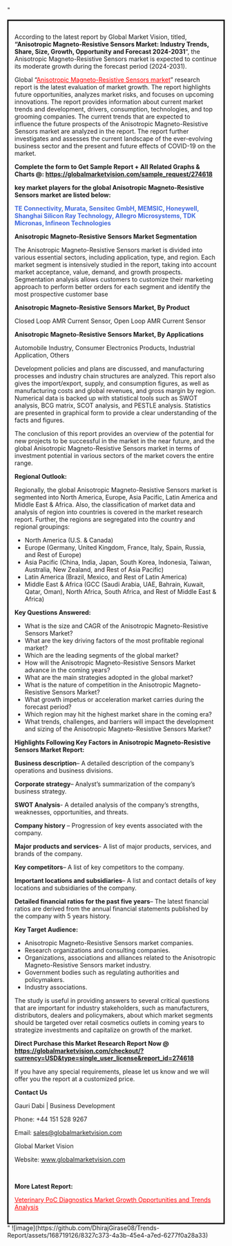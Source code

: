 "<div style='border: 3px solid black; padding: 1em;'>

According to the latest report by Global Market Vision, titled, <strong>“Anisotropic Magneto-Resistive Sensors Market: Industry Trends, Share, Size, Growth, Opportunity and Forecast 2024-2031</strong>“, the Anisotropic Magneto-Resistive Sensors market is expected to continue its moderate growth during the forecast period (2024-2031).

Global “<a style='color: #ff0000;' href='https://globalmarketvision.com/reports/global-anisotropic-magneto-resistive-sensors-market/274618'>Anisotropic Magneto-Resistive Sensors market</a>” research report is the latest evaluation of market growth. The report highlights future opportunities, analyzes market risks, and focuses on upcoming innovations. The report provides information about current market trends and development, drivers, consumption, technologies, and top grooming companies. The current trends that are expected to influence the future prospects of the Anisotropic Magneto-Resistive Sensors market are analyzed in the report. The report further investigates and assesses the current landscape of the ever-evolving business sector and the present and future effects of COVID-19 on the market.

<strong>Complete the form to Get Sample Report + All Related Graphs &amp; Charts @: <a style='color: #ff0000;' href='https://globalmarketvision.com/sample_request/274618?utm_source=linkedinPulse&utm_medium=SN&utm_campaign=SN'><strong>https://globalmarketvision.com/sample_request/274618</strong></a></strong>

<strong>key market players for the global Anisotropic Magneto-Resistive Sensors market are listed below:</strong>

<strong style='color: #4169e1;'>TE Connectivity, Murata, Sensitec GmbH, MEMSIC, Honeywell, Shanghai Silicon Ray Technology, Allegro Microsystems, TDK Micronas, Infineon Technologies</strong>

<strong>Anisotropic Magneto-Resistive Sensors Market Segmentation</strong>

The Anisotropic Magneto-Resistive Sensors market is divided into various essential sectors, including application, type, and region. Each market segment is intensively studied in the report, taking into account market acceptance, value, demand, and growth prospects. Segmentation analysis allows customers to customize their marketing approach to perform better orders for each segment and identify the most prospective customer base

<strong>Anisotropic Magneto-Resistive Sensors Market, By Product</strong>

Closed Loop AMR Current Sensor, Open Loop AMR Current Sensor

<strong>Anisotropic Magneto-Resistive Sensors Market, By Applications</strong>

Automobile Industry, Consumer Electronics Products, Industrial Application, Others

Development policies and plans are discussed, and manufacturing processes and industry chain structures are analyzed. This report also gives the import/export, supply, and consumption figures, as well as manufacturing costs and global revenues, and gross margin by region. Numerical data is backed up with statistical tools such as SWOT analysis, BCG matrix, SCOT analysis, and PESTLE analysis. Statistics are presented in graphical form to provide a clear understanding of the facts and figures.

The conclusion of this report provides an overview of the potential for new projects to be successful in the market in the near future, and the global Anisotropic Magneto-Resistive Sensors market in terms of investment potential in various sectors of the market covers the entire range.

<strong>Regional Outlook:</strong>

Regionally, the global Anisotropic Magneto-Resistive Sensors market is segmented into North America, Europe, Asia Pacific, Latin America and Middle East &amp; Africa. Also, the classification of market data and analysis of region into countries is covered in the market research report. Further, the regions are segregated into the country and regional groupings:
<ul>
  <li>North America (U.S. &amp; Canada)</li>
  <li>Europe (Germany, United Kingdom, France, Italy, Spain, Russia, and Rest of Europe)</li>
  <li>Asia Pacific (China, India, Japan, South Korea, Indonesia, Taiwan, Australia, New Zealand, and Rest of Asia Pacific)</li>
  <li>Latin America (Brazil, Mexico, and Rest of Latin America)</li>
  <li>Middle East &amp; Africa (GCC (Saudi Arabia, UAE, Bahrain, Kuwait, Qatar, Oman), North Africa, South Africa, and Rest of Middle East &amp; Africa)</li>
</ul>
<strong>Key Questions Answered:</strong>
<ul>
  <li>What is the size and CAGR of the Anisotropic Magneto-Resistive Sensors Market?</li>
  <li>What are the key driving factors of the most profitable regional market?</li>
  <li>Which are the leading segments of the global market?</li>
  <li>How will the Anisotropic Magneto-Resistive Sensors Market advance in the coming years?</li>
  <li>What are the main strategies adopted in the global market?</li>
  <li>What is the nature of competition in the Anisotropic Magneto-Resistive Sensors Market?</li>
  <li>What growth impetus or acceleration market carries during the forecast period?</li>
  <li>Which region may hit the highest market share in the coming era?</li>
  <li>What trends, challenges, and barriers will impact the development and sizing of the Anisotropic Magneto-Resistive Sensors Market?</li>
</ul>
<strong>Highlights Following Key Factors in Anisotropic Magneto-Resistive Sensors Market Report:</strong>

<strong>Business description</strong>– A detailed description of the company’s operations and business divisions.

<strong>Corporate strategy</strong>– Analyst’s summarization of the company’s business strategy.

<strong>SWOT Analysis</strong>- A detailed analysis of the company’s strengths, weaknesses, opportunities, and threats.

<strong>Company history</strong> – Progression of key events associated with the company.

<strong>Major products and services</strong>- A list of major products, services, and brands of the company.

<strong>Key competitors</strong>– A list of key competitors to the company.

<strong>Important locations and subsidiaries</strong>– A list and contact details of key locations and subsidiaries of the company.

<strong>Detailed financial ratios for the past five years</strong>– The latest financial ratios are derived from the annual financial statements published by the company with 5 years history.

<strong>Key Target Audience:</strong>
<ul>
  <li>Anisotropic Magneto-Resistive Sensors market companies.</li>
  <li>Research organizations and consulting companies.</li>
  <li>Organizations, associations and alliances related to the Anisotropic Magneto-Resistive Sensors market industry.</li>
  <li>Government bodies such as regulating authorities and policymakers.</li>
  <li>Industry associations.</li>
</ul>
The study is useful in providing answers to several critical questions that are important for industry stakeholders, such as manufacturers, distributors, dealers and policymakers, about which market segments should be targeted over retail cosmetics outlets in coming years to strategize investments and capitalize on growth of the market.

<strong>Direct Purchase this Market Research Report Now @ </strong><strong><a style='color: #ff0000;' href='https://globalmarketvision.com/checkout/?currency=USD&type=single_user_license&report_id=274618?utm_source=linkedinPulse&utm_medium=SN&utm_campaign=SN'><strong>https://globalmarketvision.com/checkout/?currency=USD&type=single_user_license&report_id=274618</strong></a></strong>

If you have any special requirements, please let us know and we will offer you the report at a customized price.
<p id='ember58' class='ember-view reader-content-blocks__paragraph'><strong>Contact Us</strong></p>
<p id='ember59' class='ember-view reader-content-blocks__paragraph'>Gauri Dabi | Business Development</p>
<p id='ember60' class='ember-view reader-content-blocks__paragraph'>Phone: +44 151 528 9267</p>
Email: <a href='mailto:sales@globalmarketvision.com'>sales@globalmarketvision.com</a>

Global Market Vision

Website: <a href='http://www.globalmarketvision.com'>www.globalmarketvision.com</a>

&nbsp;

<strong>More Latest Report:</strong>

<a style='color: #ff0000;' href='https://medium.com/@namratasonawane27/veterinary-poc-diagnostics-market-growth-opportunities-and-trends-analysis-a330cfc6bf00'>Veterinary PoC Diagnostics Market Growth Opportunities and Trends Analysis</a>

</div>"
![image](https://github.com/DhirajGirase08/Trends-Report/assets/168719126/8327c373-4a3b-45e4-a7ed-6277f0a28a33)
